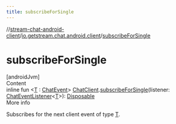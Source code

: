 ```yaml
---
title: subscribeForSingle
---
```

//[stream-chat-android-client](../../index.md)/[io.getstream.chat.android.client](index.md)/[subscribeForSingle](subscribeForSingle.md)



# subscribeForSingle  
[androidJvm]  
Content  
inline fun &lt;[T](subscribeForSingle.md) : [ChatEvent](../io.getstream.chat.android.client.events/ChatEvent/index.md)&gt; [ChatClient](ChatClient/index.md).[subscribeForSingle](subscribeForSingle.md)(listener: [ChatEventListener](ChatEventListener/index.md)&lt;[T](subscribeForSingle.md)&gt;): [Disposable](../io.getstream.chat.android.client.utils.observable/Disposable/index.md)  
More info  


Subscribes for the next client event of type [T](subscribeForSingle.md).

  



